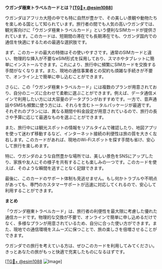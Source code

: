 **ウガンダ極東トラベルカードとは？[[TG💪+ @esim1088](https://t.me/s/esim1088)]**

ウガンダはアフリカ大陸の中でも特に自然が豊かで、その美しい景観や動物たちを楽しめる国として知られています。旅行者の間でも人気の高いウガンダでは、観光客向けに「ウガンダ極東トラベルカード」という便利なSIMカードが提供されています。このカードは、短期間の滞在でも長期滞在でも、ウガンダ国内での通信を快適にするための最適な選択肢です。

まず、このカードの最大の特徴はその使いやすさです。通常のSIMカードと違い、物理的な挿入が不要なeSIM形式を採用しており、スマホやタブレットに簡単にインストールできます。これにより、旅行中に頻繁にSIMカードを交換する手間がなくなります。また、現地の通信事業者との契約も煩雑な手続きが不要で、オンライン上で簡単に申し込むことができます。

さらに、この「ウガンダ極東トラベルカード」には複数のプランが用意されており、自分のニーズに合わせて柔軟に選ぶことができます。例えば、データ通信メインで利用したい方には大容量のデータプランがおすすめです。一方で、音声通話やSMSも頻繁に使う方には、それらを含むトータルパッケージが最適です。それぞれのプランには、異なる期間や料金設定が用意されているので、旅行の長さや予算に応じて最適なものを選ぶことができます。

また、旅行中には観光スポットの情報をリアルタイムで確認したり、地図アプリを使って迷わず移動するなど、インターネット接続の利便性は旅の質を大きく左右します。このカードがあれば、現地のWi-Fiスポットを探す手間も省け、安心して旅行を楽しめます。

特に、ウガンダのような自然豊かな場所では、美しい景色をSNSにアップしたり、家族や友人にその様子を共有することも楽しみの一つです。このカードを使えば、そのような瞬間を逃すことなく記録できます。

最後に、このカードのサポート体制も見逃せません。もし何かトラブルや不明点があっても、専門のカスタマーサポートが迅速に対応してくれるので、安心して利用することができます。

**まとめ**

「ウガンダ極東トラベルカード」は、旅行者の利便性を最大限に考慮した優れた通信カードです。物理的な交換が不要で、オンラインで簡単に申し込めるだけでなく、多様なプランが用意されているため、自分に合った使い方ができます。また、現地での通信環境をスムーズに保つことで、旅の楽しさを倍増させることができます。

ウガンダでの旅行を考えている方は、ぜひこのカードを利用してみてください。きっとあなたの旅がもっと快適で充実したものになるはずです。

[[TG💪+ @esim1088](https://t.me/s/esim1088) ![Image](https://i.postimg.cc/Y0z9fWf4/image.png)]